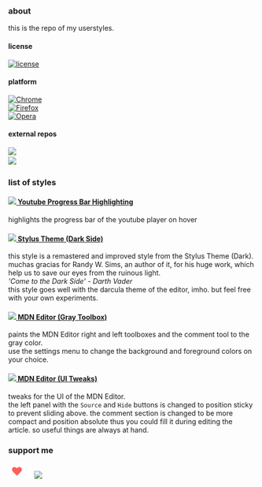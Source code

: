 ### about
this is the repo of my userstyles.

#### license  
[![license](https://img.shields.io/github/license/almaceleste/userstyles.svg?longCache=true)](https://github.com/almaceleste/userstyles/blob/master/LICENSE)

<!-- #### wiki -->

#### platform
[![Chrome](https://img.shields.io/badge/Chrome-Linux,_Windows,_Mac,_Chrome_OS-lightgrey.svg?longCache=true)](https://chrome.google.com/webstore/detail/stylus/clngdbkpkpeebahjckkjfobafhncgmne)  
[![Firefox](https://img.shields.io/badge/Firefox-Linux,_Windows,_Mac-lightgrey.svg?longCache=true)](https://addons.mozilla.org/en-US/firefox/addon/styl-us/)  
[![Opera](https://img.shields.io/badge/Opera-Linux,_Windows,_Mac-lightgrey.svg?longCache=true)](https://addons.opera.com/en-gb/extensions/details/stylus/)  

#### external repos
[![](https://img.shields.io/badge/OpenUserCSS-almaceleste-green.svg?longCache=true&colorA=778899&colorB=00bfff)](https://openusercss.org/profile/5e90dfa66618400c009af3dd "openusercss | almaceleste")  
[![](https://img.shields.io/badge/Userstyles.org-almaceleste-green.svg?longCache=true&colorA=778899&colorB=00bfff)](https://userstyles.org/users/903337 "userstyles.org | almaceleste")  

### list of styles 
#### [![](https://s.ytimg.com/yts/img/favicon-vfl8qSV2F.ico) Youtube Progress Bar Highlighting](https://github.com/almaceleste/userstyles/raw/master/src/Youtube_Progress_Bar_Highlighting.user.css 'install')  
highlights the progress bar of the youtube player on hover  
#### [![](http://cdn.add0n.com/icons/stylus16.png) Stylus Theme (Dark Side)](https://github.com/almaceleste/userstyles/raw/master/src/Stylus_Theme_(Dark_Side).user.css 'install')  
this style is a remastered and improved style from the Stylus Theme (Dark).
muchas gracias for Randy W. Sims, an author of it, for his huge work, which help us to save our eyes from the ruinous light.  
*'Come to the Dark Side' - Darth Vader*  
this style goes well with the darcula theme of the editor, imho.
but feel free with your own experiments.
#### [![](https://wiki.developer.mozilla.org/static/img/favicon32.7f3da72dcea1.png) MDN Editor (Gray Toolbox)](https://github.com/almaceleste/userstyles/raw/master/src/MDN_Editor_(Gray_Toolbox).user.css 'install')  
paints the MDN Editor right and left toolboxes and the comment tool to the gray color.  
use the settings menu to change the background and foreground colors on your choice.  
#### [![](https://wiki.developer.mozilla.org/static/img/favicon32.7f3da72dcea1.png) MDN Editor (UI Tweaks)](https://github.com/almaceleste/userstyles/raw/master/src/MDN_Editor_(UI_Tweaks).user.css 'install')  
tweaks for the UI of the MDN Editor.  
the left panel with the `Source` and `Hide` buttons is changed to position sticky to prevent sliding above.
the comment section is changed to be more compact and position absolute thus you could fill it during editing the article.
so useful things are always at hand.  

### support me
<!-- [![Beerpay](https://beerpay.io/almaceleste/userstyles/badge.svg?style=beer-square)](https://beerpay.io/almaceleste/userstyles) [![Beerpay](https://beerpay.io/almaceleste/userstyles/make-wish.svg?style=flat-square)](https://beerpay.io/almaceleste/userstyles?focus=wish) -->
[![Ko-fi](/assets/img/Ko-fi_logo_transparent.png)](https://ko-fi.com/almaceleste "bye me cofee")
[![](https://img.shields.io/badge/Paypal-donate_me-blue.svg?longCache=true&logo=paypal)](https://www.paypal.me/almaceleste "paypal | donate me") 
